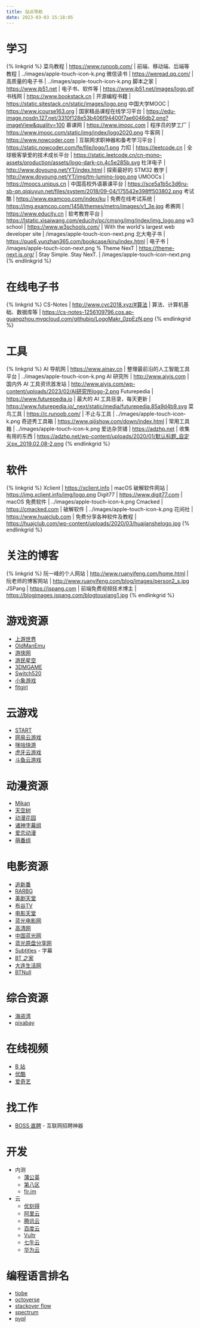 ```yaml
---
title: 站点导航
date: 2023-03-03 15:18:05
---
```


# 学习
{% linkgrid %}
菜鸟教程 | https://www.runoob.com/ | 前端、移动端、后端等教程 | ../images/apple-touch-icon-k.png
微信读书 | https://weread.qq.com/ | 高质量的电子书 | ../images/apple-touch-icon-k.png
脚本之家 | https://www.jb51.net | 电子书、软件等 | https://www.jb51.net/images/logo.gif
书栈网 | https://www.bookstack.cn | 开源编程书籍 | https://static.sitestack.cn/static/images/logo.png
中国大学MOOC | https://www.icourse163.org | 国家精品课程在线学习平台 | https://edu-image.nosdn.127.net/3310f128e53b406f94400f7ae6046db2.png?imageView&quality=100
慕课网 | https://www.imooc.com | 程序员的梦工厂 | https://www.imooc.com/static/img/index/logo2020.png
牛客网 | https://www.nowcoder.com | 互联网求职神器和备考学习平台 | https://static.nowcoder.com/fe/file/logo/1.png
力扣 | https://leetcode.cn | 全球极客挚爱的技术成长平台 | https://static.leetcode.cn/cn-mono-assets/production/assets/logo-dark-cn.4c5e285b.svg
杜洋电子 | http://www.doyoung.net/YT/index.html | 探索最好的 STM32 教学 | http://www.doyoung.net/YT/img/tm-lumino-logo.png
UMOOCs | https://moocs.unipus.cn | 中国高校外语慕课平台 | https://sce5a1b5c3d6ru-sb-qn.qiqiuyun.net/files/system/2018/09-04/175542e398ff503802.png
考试酷 | https://www.examcoo.com/index/ku | 免费在线考试系统 | https://img.examcoo.com/1458/themes/metro/images/v1_3e.jpg
希赛网 | https://www.educity.cn | 软考教育平台 | https://lstatic.xisaiwang.com/educity/pc/cmsng/img/index/img_logo.png
w3 school | https://www.w3schools.com/ | With the world's largest web developer site | /images/apple-touch-icon-next.png
北大电子书 | https://pup6.yunzhan365.com/bookcase/kiru/index.html | 电子书 | /images/apple-touch-icon-next.png
% Theme NexT | https://theme-next.js.org/ | Stay Simple. Stay NexT. | /images/apple-touch-icon-next.png
{% endlinkgrid %}

# 在线电子书
{% linkgrid %}
CS-Notes | http://www.cyc2018.xyz/#算法 | 算法、计算机基础、数据库等 | https://cs-notes-1256109796.cos.ap-guangzhou.myqcloud.com/githubio/LogoMakr_0zpEzN.png
{% endlinkgrid %}

# 工具
{% linkgrid %}
AI 导航网 | https://www.ainav.cn | 整理最前沿的人工智能工具平台 | ../images/apple-touch-icon-k.png
AI 研究所 | http://www.aiyjs.com | 国内外 AI 工具资讯首发站 | http://www.aiyjs.com/wp-content/uploads/2023/02/AI研究所logo-2.png
Futurepedia | https://www.futurepedia.io | 最大的 AI 工具目录，每天更新 | https://www.futurepedia.io/_next/static/media/futurepedia.85a9d4b9.svg
菜鸟工具 | https://c.runoob.com/ | 不止与工具 | ../images/apple-touch-icon-k.png
奇迹秀工具箱 | https://www.qijishow.com/down/index.html | 常用工具箱 | ../images/apple-touch-icon-k.png
爱达杂货铺 | https://adzhp.net | 收集有用的东西 | https://adzhp.net/wp-content/uploads/2020/01/默认标题_自定义px_2019.02.08-2.png
{% endlinkgrid %}

# 软件
{% linkgrid %}
Xclient | https://xclient.info | macOS 破解软件网站 | https://img.xclient.info/img/logo.png
Digit77 | https://www.digit77.com | macOS 免费软件 | ../images/apple-touch-icon-k.png
Cmacked | https://cmacked.com | 破解软件 | ../images/apple-touch-icon-k.png
花间社 | https://www.huajclub.com | 免费分享各种软件及教程 | https://huajclub.com/wp-content/uploads/2020/03/huajianshelogo.jpg
{% endlinkgrid %}

# 关注的博客
{% linkgrid %}
阮一峰的个人网站 | http://www.ruanyifeng.com/home.html | 阮老师的博客网站 | http://www.ruanyifeng.com/blog/images/person2_s.jpg
JSPang | https://jspang.com | 前端免费视频技术博主 | https://blogimages.jspang.com/blogtouxiang1.jpg
{% endlinkgrid %}

# 游戏资源
- [上游世界](https://www.vgter.com)
- [OldManEmu](https://www.oldmanemu.net)
- [游侠网](https://www.ali213.net)
- [游民星空](https://www.gamersky.com)
- [3DMGAME](https://www.3dmgame.com/)
- [Switch520](https://xxxxx520.com)
- [小象游戏](https://www.dxdjyx.com/)
- [fitgirl](https://fitgirl-repacks.site/)

# 云游戏
- [START](https://start.qq.com/)
- [网易云游戏](https://cg.163.com/)
- [咪咕快游](https://www.migufun.com)
- [虎牙云游戏](https://yowa.huya.com)
- [斗鱼云游戏](https://cloudgame.douyu.com)

# 动漫资源
- [Mikan](https://mikanani.me/)
- [天空树](https://www.comicat.org/complete-1.html)
- [动漫花园](https://acg.rip/team/84)
- [诸神字幕组](https://subs.kamigami.org)
- [爱恋动漫](http://www.kisssub.org)
- [萌番组](https://bangumi.moe)

# 电影资源
- [追新番](http://fanxinzhui.com/)
- [RARBG](https://rargb.to/)
- [美剧天堂](https://www.meijutt.tv/)
- [布谷TV](https://www.bugutv.net/)
- [电影天堂](https://www.dytt8.net/index2.htm)
- [蓝光电影网](https://www.1080.cn)
- [高清网](https://www.gaoqingw.com)
- [中国蓝光网](http://www.languangdy.com)
- [蓝光原盘分享网](http://www.hdshare.cn)
- [Subtitles](https://www.opensubtitles.org/en/search/subs) - 字幕
- [BT 之家](http://btbtt15.com/forum-index-fid-951.htm)
- [大连生活网](https://www.dlkoo.cc)
- [BTNull](https://www.btnull.nu)

# 综合资源
- [海盗湾](https://thepiratebay.org/index.html)
- [pixabay](https://pixabay.com/music/)

# 在线视频
- [B 站](https://www.bilibili.com)
- [优酷](https://www.youku.com/channel/webhome)
- [爱奇艺](https://www.iqiyi.com)

# 找工作
- [BOSS 直聘](https://www.zhipin.com) - 互联网招聘神器

# 开发
- 内测
  - [蒲公英](https://www.pgyer.com)
  - [第八区](https://www.dibaqu.com)
  - [fir.im](https://www.betaqr.com/apps)
- 云
  - [优刻得](https://www.ucloud.cn)
  - [阿里云](https://www.aliyun.com)
  - [腾讯云](https://cloud.tencent.com)
  - [百度云](https://cloud.baidu.com)
  - [Vultr](https://my.vultr.com)
  - [七牛云](https://www.qiniu.com)
  - [华为云](https://activity.huaweicloud.com)

# 编程语言排名
  - [tiobe](https://www.tiobe.com/tiobe-index/)
  - [octoverse](https://octoverse.github.com/2022/top-programming-languages)
  - [stackover flow](https://survey.stackoverflow.co/)
  - [spectrum](https://spectrum.ieee.org/)
  - [pypl](https://pypl.github.io/)
